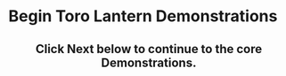 # Begin Toro Lantern Demonstrations

<h2 style="text-align: center;">Click Next below to continue to the core Demonstrations.</h2>
<p>&nbsp;</p>